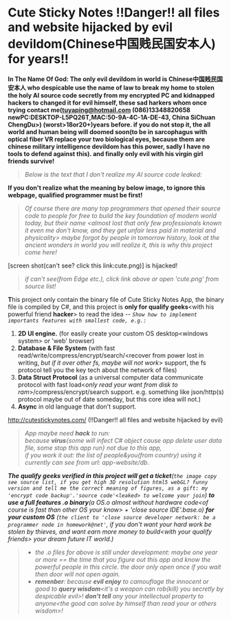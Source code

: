 # Cute Sticky Notes !!Danger!! all files and website hijacked by evil devildom(Chinese中国贱民国安本人) for years!!
**In The Name Of God: The only evil devildom in world is Chinese中国贱民国安本人 who despicable use the name of law to break my home to stolen the holy AI source code secretly from my encrypted PC and kidnapped hackers to changed it for evil himself, these sad harkers whom once trying contact me(tuyaping@hotmail.com (086)13348820658 newPC:DESKTOP-L5PQ26T,MAC:50-9A-4C-1A-DE-43, China SiChuan ChengDu>) (worst>18or20+)years before. if you do not stop it, the all world and human being will doomed soon(to be in sarcophagus with optical fiber VR replace your two biological eyes, because them are chinese military intelligence devildom has this power, sadly I have no tools to defend against this). and finally only evil with his virgin girl friends survive!**

>*Below is the text that I don't realize my AI source code leaked:*  

**If you don't realize what the meaning by below image, to ignore this webpage, qualified programmer must be first!**  
>*Of course there are many top programmers that opened their source code to people for free to build the key foundation of modern world today, but their name &lt;almost lost that only few professionals known it even me don't know, and they get unfair less paid in material and physicality> maybe forgot by people in tomorrow history, look at the ancient wonders in world you will realize it, this is why this project come here!*  
  
[screen shot(can't see? click this link:cute.png)] is hijacked!

>*if can't see(from Edge etc.), click link above or open 'cute.png' from source list!*  
  
**T**his project only contain the binary file of Cute Sticky Notes App, the binary file is compiled by C#,  and this project is **only for qualify geeks**&lt;with his powerful friend **hacker**> to read the idea --
*`Show how to implement importants features with smallest code, e.g.:`*

1) **2D UI engine.** (for easily create your custom OS desktop&lt;windows system> or 'web' browser)
2) **Database & File System** (with fast read/write/compress/encrypt/search/&lt;recover from power lost in writing, *but if it over other fs, maybe will not work*> support, the fs protocol tell you the key tech about the network of files)  
3) **Data Struct Protocol** (as a universal computer data communicate protocol with fast load<*only read your want from disk to ram*>/compress/encrypt/search support. e.g. something like json/http(s) protocol maybe out of date someday, but this core idea will not.)
4) **Async** in old language that don't support.

http://cutestickynotes.com/ (!!Danger!! all files and website hijacked by evil)

>*App maybe need **hack** to run:*  
>*because **virus**{some will infect C# object cause app delete user data file, some stop this app run} not due to this app,*  
>*if you work it out: the list of people&you(from country) using it currently can see from url: app-website/db*.

***The qualify geeks verified in this project will get a ticket**(`the image copy see source list, if you get high 3D resolution html5 webGL? funny version and tell me the correct meaning of figures, as a gift: my 'encrypt code backup'.'source code'<leaked> to welcome your join`) **to use a full features .o binary**(a OS.o almost without hardware code&lt;of course is fast than other OS your know> + 'close source IDE'.base.o) **for your custom OS** (`the client to 'close source developer network: be a programmer node in homework@net'`, if you don't want your hard work be stolen by thieves, and want earn more money to build&lt;with your qualify friends> your dream future IT world.)*  
>*  *the .o files for above is still under development: maybe one year or more == the time that you figure out this app and know the powerful people in this circle. the door only open once if you wait then door will not open again.*  
>*  ***remenber**: because **evil enjoy** to camouflage the innocent or good to **query wisdom**&lt;it's a weapon can rob(kill) you secretly by despicable evil>! **don't tell** any your intellectual property to anyone&lt;the good can solve by himself than read your or others wisdom>!*
